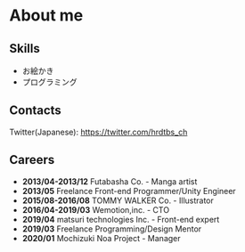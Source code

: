# About me

## Skills

- お絵かき
- プログラミング

## Contacts

Twitter(Japanese): <a href="https://twitter.com/intent/user?user_id=4284612793">https://twitter.com/hrdtbs_ch</a>

## Careers

- **2013/04-2013/12** Futabasha Co. - Manga artist 
- **2013/05** Freelance Front-end Programmer/Unity Engineer
- **2015/08-2016/08** TOMMY WALKER Co. - Illustrator
- **2016/04-2019/03** Wemotion,inc. - CTO
- **2019/04** matsuri technologies Inc. - Front-end expert
- **2019/03** Freelance Programming/Design Mentor
- **2020/01** Mochizuki Noa Project - Manager
